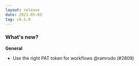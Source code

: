 ```yaml
---
layout: release
date: 2021-05-03
tag: v0.5.9
---
```


### What's new?

**General**

- Use the right PAT token for workflows @ramrodo (#2809)
